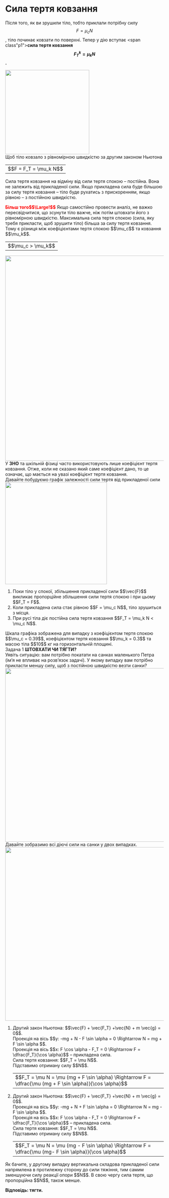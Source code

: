 # Сила тертя ковзання

Пiсля того, як ви зрушили тiло, тобто приклали потрiбну силу $$F = \mu_c N$$, тiло починає ковзати по поверхнi. Тепер у дiю вступає <span class"p1"><b>сила тертя ковзання $$F_T^k = \mu_k N$$.</b></span>

<div class="space"><img class="image" width="267" src="https://rawgit.com/chudaol/ed-era-book-physics/master/images/chapter_5/4.png"></div>

<div class="space">Щоб тiло ковзало з рiвномiрною швидкiстю за другим законом Ньютона</div>

<div class="space"><div class="centered-table-wrapper">
<table class="centered-table">
<tr class="eq">
<td class="eq">
<p1>$$F = F_T = \mu_k N$$</p1>
</td>
</tr>
</table></div></div>

<div class="space">Сила тертя ковзання на вiдмiну вiд сили тертя спокою – постiйна. Вона не залежить вiд прикладеної сили. Якщо прикладена сила буде бiльшою за силу тертя ковзання – тiло буде рухатись з прискоренням, якщо рiвною – з постiйною швидкiстю.</div>

<div class="space"><p class="p3"><font color="red"><b>Бiльш того$$\Large!$$</b></font> Якщо самостiйно провести аналiз, не важко пересвiдчитися, що зсунути тiло важче, нiж потiм штовхати його з рiвномiрною швидкiстю. Максимальна сила тертя спокою (сила, яку требя прикласти, щоб зрушити тiло) бiльша за силу тертя ковзання. Тому є рiзниця мiж коефiцiєнтами тертя спокою $$\mu_c$$ та ковзання $$\mu_k$$.</p></div>

<div class="space"><div class="centered-table-wrapper">
<table class="centered-table">
<tr class="eq">
<td class="eq">
<p1>$$\mu_c > \mu_k$$</p1>
</td>
</tr>
</table></div></div>

<div class="space"><img class="image" width="650" src="https://rawgit.com/chudaol/ed-era-book-physics/master/images/chapter_5/5.png"></div>

<div class="space">У <b>ЗНО</b> та шкiльнiй фiзицi часто використовують лише коефiцiєнт тертя ковзання. Отже, коли не сказано який саме коефiцiєнт дано, то це означає, що мається на увазi коефiцiєнт тертя ковзання.</div>

<div class="space">Давайте побудуємо графiк залежностi сили тертя вiд прикладеної сили</div>

<div class="space"><img class="image" width="323" src="https://rawgit.com/chudaol/ed-era-book-physics/master/images/chapter_5/6.png"></div>

<ol>
<li>
<div class="space">Поки тiло у спокої, збiльшення прикладеної сили $$\vec{F}$$ викликає пропорцiйне збiльшення сили тертя спокою i при цьому $$F_T = F$$.</div>
</li>
<li>
<div class="space">Коли прикладена сила стає рiвною $$F = \mu_c N$$, тiло зрушиться з мiсця.</div>
</li>
<li>
<div class="space">При русi тiла дiє постiйна сила тертя ковзання $$F_T = \mu_k N < \mu_c N$$.</div>
</li>
</ol>

<div class="space">Шкала графiка зображена для випадку з коефiцiєнтом тертя спокою $$\mu_c = 0.39$$, коефiцiєнтом тертя ковзання $$\mu_k = 0.3$$ та масою тiла $$10$$ кг на горизонтальнiй площинi.</div>

<div class="task-wrap">
<span class="task">Задача 1</span> <b>ШТОВХАТИ ЧИ ТЯГТИ?</b>
<div class="task-text">
<div class="space">Уявiть ситуацiю: вам потрiбно покатати на санках маленького Петра (iм’я не впливає на розв’язок задачi). У якому випадку вам потрiбно прикласти меншу силу, щоб з постiйною швидкiстю везти санки?</div>

<div class="space"><img class="image" width="550" src="https://rawgit.com/chudaol/ed-era-book-physics/master/images/chapter_5/7.png"></div>

<div class="space">Давайте зобразимо всi дiючi сили на санки у двох випадках.</div>

<div class="space"><img class="image" width="550" src="https://rawgit.com/chudaol/ed-era-book-physics/master/images/chapter_5/8.png"></div>

<ol>
<li>
<div class="space">Другий закон Ньютона: $$\vec{F} + \vec{F_T} +\vec{N} + m \vec{g} = 0$$.</div>
<div class="space">Проекцiя на вiсь $$y: -mg + N - F \sin \alpha = 0 \Rightarrow N = mg + F \sin \alpha $$.</div>
<div class="space">Проекцiя на вiсь $$x: F \cos \alpha - F_T = 0 \Rightarrow F = \dfrac{F_T}{\cos \alpha}$$ – прикладена сила.</div>
<div class="space">Сила тертя ковзання: $$F_T = \mu N$$.</div>

<div class="space">Пiдставимо отриману силу $$N$$.</div>

<div class="space"><div class="centered-table-wrapper">
<table class="centered-table">
<tr class="eq">
<td class="eq">
<p1>$$F_T = \mu N = \mu (mg + F \sin \alpha) \Rightarrow F = \dfrac{\mu (mg + F \sin \alpha)}{\cos \alpha}$$</p1>
</td>
</tr>
</table></div></div>
</li>
<li>
<div class="space">Другий закон Ньютона: $$\vec{F} + \vec{F_T} +\vec{N} + m \vec{g} = 0$$.</div>
<div class="space">Проекцiя на вiсь $$y: -mg + N + F \sin \alpha = 0 \Rightarrow N = mg - F \sin \alpha $$.</div>

<div class="space">Проекцiя на вiсь $$x: F \cos \alpha - F_T = 0 \Rightarrow F = \dfrac{F_T}{\cos \alpha}$$ – прикладена сила.</div>

<div class="space">Сила тертя ковзання: $$F_T = \mu N$$.</div>

<div class="space">Пiдставимо отриману силу $$N$$.</div>

<div class="space"><div class="centered-table-wrapper">
<table class="centered-table">
<tr class="eq">
<td class="eq">
<p1>$$F_T = \mu N = \mu (mg - F \sin \alpha) \Rightarrow F = \dfrac{\mu (mg- F \sin \alpha)}{\cos \alpha}$$</p1>
</td>
</tr>
</table></div></div>
</li>
</ol>

<div class="space">Як бачите, у другому випадку вертикальна складова прикладеної сили напрямлена в протилежну сторону до сили тяжiння, тим самим зменшуючи силу реакцiї опори $$N$$. В свою чергу сила тертя, що пропорцiйна $$N$$, також менше.</div>

<b>Вiдповiдь: тягти.</b>
</div>
</div>